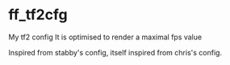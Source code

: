 ff_tf2cfg
=========

My tf2 config
It is optimised to render a maximal fps value

Inspired from stabby's config, itself inspired from chris's config.
